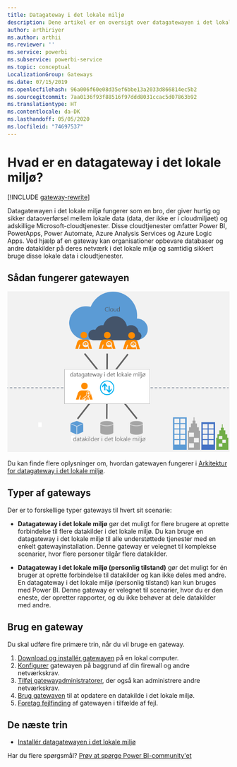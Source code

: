 ```yaml
---
title: Datagateway i det lokale miljø
description: Dene artikel er en oversigt over datagatewayen i det lokale miljø til Power BI. Du kan bruge denne gateway til at arbejde med DirectQuery-datakilder. Du kan også bruge denne gateway til at opdatere clouddatasæt med data i det lokale miljø.
author: arthiriyer
ms.author: arthii
ms.reviewer: ''
ms.service: powerbi
ms.subservice: powerbi-service
ms.topic: conceptual
LocalizationGroup: Gateways
ms.date: 07/15/2019
ms.openlocfilehash: 96a006f60e08d35ef6bbe13a2033d866814ec5b2
ms.sourcegitcommit: 7aa0136f93f88516f97ddd8031ccac5d07863b92
ms.translationtype: HT
ms.contentlocale: da-DK
ms.lasthandoff: 05/05/2020
ms.locfileid: "74697537"
---
```

# <a name="what-is-an-on-premises-data-gateway"></a>Hvad er en datagateway i det lokale miljø?

[!INCLUDE [gateway-rewrite](includes/gateway-rewrite.md)]

Datagatewayen i det lokale miljø fungerer som en bro, der giver hurtig og sikker dataoverførsel mellem lokale data (data, der ikke er i cloudmiljøet) og adskillige Microsoft-cloudtjenester. Disse cloudtjenester omfatter Power BI, PowerApps, Power Automate, Azure Analysis Services og Azure Logic Apps. Ved hjælp af en gateway kan organisationer opbevare databaser og andre datakilder på deres netværk i det lokale miljø og samtidig sikkert bruge disse lokale data i cloudtjenester.

## <a name="how-the-gateway-works"></a>Sådan fungerer gatewayen

![Oversigt over gateways](media/service-gateway-onprem/on-premises-data-gateway.png)

Du kan finde flere oplysninger om, hvordan gatewayen fungerer i [Arkitektur for datagateway i det lokale miljø](/data-integration/gateway/service-gateway-onprem-indepth).

## <a name="types-of-gateways"></a>Typer af gateways

Der er to forskellige typer gateways til hvert sit scenarie:

* **Datagateway i det lokale miljø** gør det muligt for flere brugere at oprette forbindelse til flere datakilder i det lokale miljø. Du kan bruge en datagateway i det lokale miljø til alle understøttede tjenester med en enkelt gatewayinstallation. Denne gateway er velegnet til komplekse scenarier, hvor flere personer tilgår flere datakilder.

* **Datagateway i det lokale miljø (personlig tilstand)** gør det muligt for én bruger at oprette forbindelse til datakilder og kan ikke deles med andre. En datagateway i det lokale miljø (personlig tilstand) kan kun bruges med Power BI. Denne gateway er velegnet til scenarier, hvor du er den eneste, der opretter rapporter, og du ikke behøver at dele datakilder med andre.

## <a name="use-a-gateway"></a>Brug en gateway

Du skal udføre fire primære trin, når du vil bruge en gateway.

1. [Download og installér gatewayen](/data-integration/gateway/service-gateway-install) på en lokal computer.
1. [Konfigurer](/data-integration/gateway/service-gateway-app) gatewayen på baggrund af din firewall og andre netværkskrav.
1. [Tilføj gatewayadministratorer](/data-integration/gateway/service-gateway-manage), der også kan administrere andre netværkskrav.
1. [Brug gatewayen](service-gateway-sql-tutorial.md) til at opdatere en datakilde i det lokale miljø.
1. [Foretag fejlfinding](service-gateway-onprem-tshoot.md) af gatewayen i tilfælde af fejl.

## <a name="next-steps"></a>De næste trin

* [Installér datagatewayen i det lokale miljø](/data-integration/gateway/service-gateway-install)

Har du flere spørgsmål? [Prøv at spørge Power BI-community'et](https://community.powerbi.com/)
